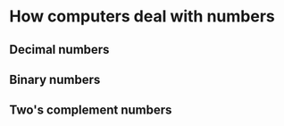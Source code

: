 # How computers deal with numbers

## Decimal numbers

## Binary numbers

## Two's complement numbers



